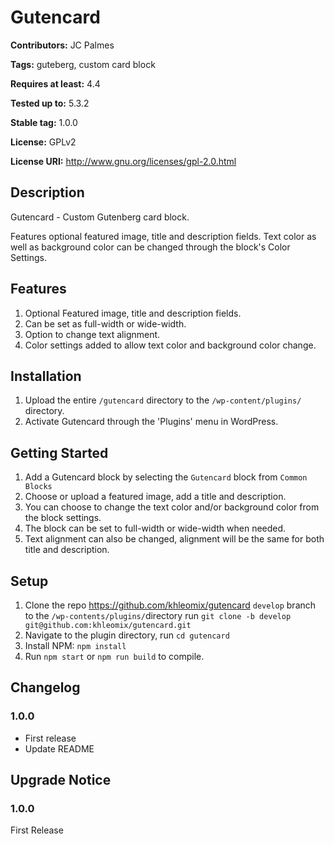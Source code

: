 # Gutencard #

**Contributors:**      JC Palmes

**Tags:**              guteberg, custom card block

**Requires at least:** 4.4

**Tested up to:**      5.3.2

**Stable tag:**        1.0.0

**License:**           GPLv2

**License URI:**       http://www.gnu.org/licenses/gpl-2.0.html

## Description ##

Gutencard - Custom Gutenberg card block.

Features optional featured image, title and description fields. Text color as well as background color can be changed through the block's Color Settings.

## Features ##
1. Optional Featured image, title and description fields.
2. Can be set as full-width or wide-width.
3. Option to change text alignment.
4. Color settings added to allow text color and background color change.

## Installation ##
1. Upload the entire `/gutencard` directory to the `/wp-content/plugins/` directory.
2. Activate Gutencard through the 'Plugins' menu in WordPress.

## Getting Started ##
1. Add a Gutencard block by selecting the `Gutencard` block from `Common Blocks`
2. Choose or upload a featured image, add a title and description.
3. You can choose to change the text color and/or background color from the block settings.
4. The block can be set to full-width or wide-width when needed.
5. Text alignment can also be changed, alignment will be the same for both title and description.

## Setup ##
1. Clone the repo https://github.com/khleomix/gutencard `develop` branch to the `/wp-contents/plugins/`directory run `git clone -b develop git@github.com:khleomix/gutencard.git`
2. Navigate to the plugin directory, run `cd gutencard`
3. Install NPM: `npm install`
4. Run `npm start` or `npm run build` to compile.

## Changelog ##

### 1.0.0 ###
* First release
* Update README

## Upgrade Notice ##

### 1.0.0 ###
First Release
